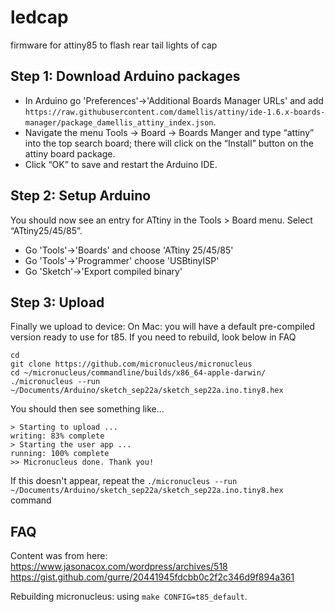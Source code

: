 # ledcap
firmware for attiny85 to flash rear tail lights of cap

## Step 1: Download Arduino packages
 - In Arduino go 'Preferences'->'Additional Boards Manager URLs' and add `https://raw.githubusercontent.com/damellis/attiny/ide-1.6.x-boards-manager/package_damellis_attiny_index.json`.
- Navigate the menu Tools -> Board -> Boards Manger and type “attiny” into the top search board; there will click on the “Install” button on the attiny board package.
- Click “OK” to save and restart the Arduino IDE. 

## Step 2: Setup Arduino
You should now see an entry for ATtiny in the Tools > Board menu. Select “ATtiny25/45/85”.
 - Go 'Tools'->'Boards' and choose 'ATtiny 25/45/85'
 - Go 'Tools'->'Programmer' choose 'USBtinyISP'
 - Go 'Sketch'->'Export compiled binary'


## Step 3: Upload


Finally we upload to device:
On Mac: you will have a default pre-compiled version ready to use for t85. If you need to rebuild, look below in FAQ

```
cd
git clone https://github.com/micronucleus/micronucleus
cd ~/micronucleus/commandline/builds/x86_64-apple-darwin/
./micronucleus --run ~/Documents/Arduino/sketch_sep22a/sketch_sep22a.ino.tiny8.hex
```

You should then see something like...
```
> Starting to upload ...
writing: 83% complete
> Starting the user app ...
running: 100% complete
>> Micronucleus done. Thank you!
```

If this doesn't appear, repeat the `./micronucleus --run ~/Documents/Arduino/sketch_sep22a/sketch_sep22a.ino.tiny8.hex` command

## FAQ
Content was from here:
https://www.jasonacox.com/wordpress/archives/518
https://gist.github.com/gurre/20441945fdcbb0c2f2c346d9f894a361

Rebuilding micronucleus:
using `make CONFIG=t85_default`.
